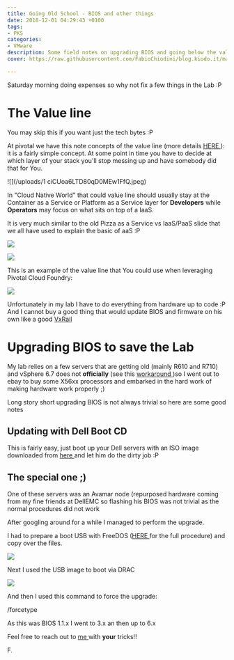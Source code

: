 ```yaml
---
title: Going Old School - BIOS and other things
date: 2018-12-01 04:29:43 +0100
tags:
- PKS
categories:
- VMware
description: Some field notes on upgrading BIOS and going below the value line
cover: https://raw.githubusercontent.com/FabioChiodini/blog.kiodo.it/master/images/BIOS.jpg

---
```

Saturday morning doing expenses so why not fix a few things in the Lab :P

# The Value line

You may skip this if you want just the tech bytes :P

At pivotal we have this note concepts of the value line (more details [HERE ](https://content.pivotal.io/blog/automated-ops-freedom-to-innovate-part-2)): it is a fairly simple concept. At some point in time you have to decide at which layer of your stack you'll stop messing up and have somebody did that for You.

![](/uploads/1 ciCUoa6LTD80qD0MEw1FfQ.jpeg)

In "Cloud Native World" that could value line should usually stay at the Container as a Service or Platform as a Service layer for **Developers** while **Operators** may focus on what sits on top of a IaaS.

It is very much similar to the old Pizza as a Service vs IaaS/PaaS slide that we all have used to explain the basic of aaS :P

![](/uploads/pizzatru.jpg)

![](/uploads/Pizza.jpg)

This is an example of the value line that You could use when leveraging Pivotal Cloud Foundry:

![](/uploads/valueLine.png)

Unfortunately in my lab I have to do everything from hardware up to code :P And I cannot buy a good thing that would update BIOS and firmware on his own like a good [VxRail](https://content.pivotal.io/blog/automated-ops-freedom-to-innovate-part-2)

# Upgrading BIOS to save the Lab

My lab relies on a few servers that are getting old (mainly R610 and R710) and vSphere 6.7 does not **officially** (see this [workaround ](https://www.thehumblelab.com/vsphere-67-homelabs-unsupported-cpu/))so I went out to ebay to buy some X56xx processors and embarked in the hard work of making hardware work properly ;)

Long story short upgrading BIOS is not always trivial so here are some good notes

## Updating with Dell Boot CD

This is fairly easy, just boot up your Dell servers with an ISO image downloaded from [here ](https://www.dell.com/support/article/it/it/itbsdt1/sln296511/updating-dell-poweredge-servers-via-bootable-media-iso?lang=en)and let him do the dirty job :P

## The special one ;)

One of these servers was an Avamar node (repurposed hardware coming from my fine friends at DellEMC so flashing his BIOS was not trivial as the normal procedures did not work

After googling around for a while I managed to perform the upgrade.

I had to prepare a boot USB with FreeDOS ([HERE ](https://pingtool.org/bootable-dos-iso-bios-upgrade/)for the full procedure) and copy over the files.

![](/uploads/BiosR710-3.png)

Next I used the USB image to boot via DRAC

![](/uploads/BiosUpgradeR710.png)

And then I used this command to force the upgrade:

/forcetype

As this was BIOS 1.1.x I went to 3.x an then up to 6.x

Feel free to reach out to [me ](@FabioChiodini)with **your** tricks!!

F.
